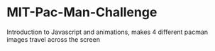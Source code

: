 # MIT-Pac-Man-Challenge
Introduction to Javascript and animations, makes 4 different pacman images travel across the screen
